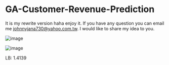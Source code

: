 # GA-Customer-Revenue-Prediction

It is my rewrite version haha enjoy it. If you have any question you can email me johnnyjana730@yahoo.com.tw. 
I would like to share my idea to you.

![image](https://www.kaggleusercontent.com/kf/6681985/eyJhbGciOiJkaXIiLCJlbmMiOiJBMTI4Q0JDLUhTMjU2In0..tOTrBXakhPFIuqKyLCfFxg.-a8vkLqxO0UUxEaSH4g6JwJZvMAUBPT5Cmv_rusG2RrWv2QKhVBHMN74BbFvstpwU2emr-_4zVxYuaJpbPFjFi_SY8vThMuckfubLZ_Pp9HJzZauc4sz9re7STYFMMqM.YVSCw2xQjJZ_Uo78a5Sd0A/__results___files/__results___2_4.png)

![image](https://www.kaggleusercontent.com/kf/6730719/eyJhbGciOiJkaXIiLCJlbmMiOiJBMTI4Q0JDLUhTMjU2In0..-ICPqQepnMh_vYrYfrt_jQ.ldyRxJHGfMuK3vUvZd5uIEIkkoRKnLe1Mp3Y38sgjMQetjhWUkHWrFgu0Psm5psgVN8u_8RqTj3uREHDoKCKnT1UBSHdMP9R_BKY7Ib19zYBTB0wG5G7R8NqfdUmrnvwpVclrU8dQ2Ot8SFtlfqwIDoeJzYtK3h1HucaSOzoTLJU_CHfahafhYAebxCCc6Im.1fzjS67Ir0o_inRN-9A9HQ/__results___files/__results___17_1.png)


LB: 1.4139
